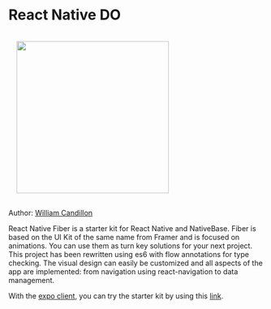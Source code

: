 # React Native DO

<img src="images/react-native-fiber.gif" width="300" style="margin: 16px;" />

Author: [William Candillon](http://github.com/wcandillon)

React Native Fiber is a starter kit for React Native and NativeBase.
Fiber is based on the UI Kit of the same name from Framer and is focused on animations.
You can use them as turn key solutions for your next project.
This project has been rewritten using es6 with flow annotations for type checking.
The visual design can easily be customized and all aspects of the app are implemented: from navigation using react-navigation to data management.

With the [expo client](https://expo.io/tools#mobile), you can try the starter kit by using this [link](https://expo.io/@wcandillon/react-native-fiber).
